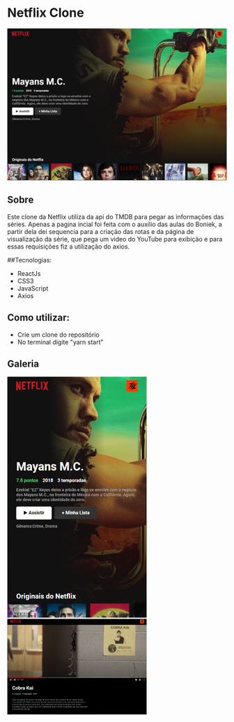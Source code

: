 
# Netflix Clone

<img width="720" src="src/to_readme/img1.png">


## Sobre

Este clone da Netflix utiliza da api do TMDB para pegar as informações das séries.
Apenas a pagina incial foi feita com o auxílio das aulas do Boniek, a partir dela dei sequencia para a criação das rotas
e da página de visualização da série, que pega um video do YouTube para exibição e para essas requisições fiz a utilização do axios.



##Tecnologias:

* ReactJs
* CSS3
* JavaScript
* Axios

## Como utilizar:

 * Crie um clone do repositório
 * No terminal digite "yarn start"

## Galeria

<img width="320" src="src/to_readme/img2.png">
<img width="320" src="src/to_readme/img3.png">

